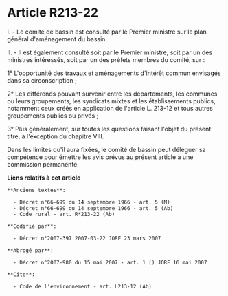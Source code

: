 # Article R213-22

I. - Le comité de bassin est consulté par le Premier ministre sur le plan général d'aménagement du bassin.

II. - Il est également consulté soit par le Premier ministre, soit par un des ministres intéressés, soit par un des préfets
membres du comité, sur :

1° L'opportunité des travaux et aménagements d'intérêt commun envisagés dans sa circonscription ;

2° Les différends pouvant survenir entre les départements, les communes ou leurs groupements, les syndicats mixtes et les
établissements publics, notamment ceux créés en application de l'article L. 213-12 et tous autres groupements publics ou
privés ;

3° Plus généralement, sur toutes les questions faisant l'objet du présent titre, à l'exception du chapitre VIII.

Dans les limites qu'il aura fixées, le comité de bassin peut déléguer sa compétence pour émettre les avis prévus au présent
article à une commission permanente.

**Liens relatifs à cet article**

	**Anciens textes**:

	  - Décret n°66-699 du 14 septembre 1966 - art. 5 (M)
	  - Décret n°66-699 du 14 septembre 1966 - art. 5 (Ab)
	  - Code rural - art. R*213-22 (Ab)

	**Codifié par**:

	  - Décret n°2007-397 2007-03-22 JORF 23 mars 2007

	**Abrogé par**:

	  - Décret n°2007-980 du 15 mai 2007 - art. 1 () JORF 16 mai 2007

	**Cite**:

	  - Code de l'environnement - art. L213-12 (Ab)
